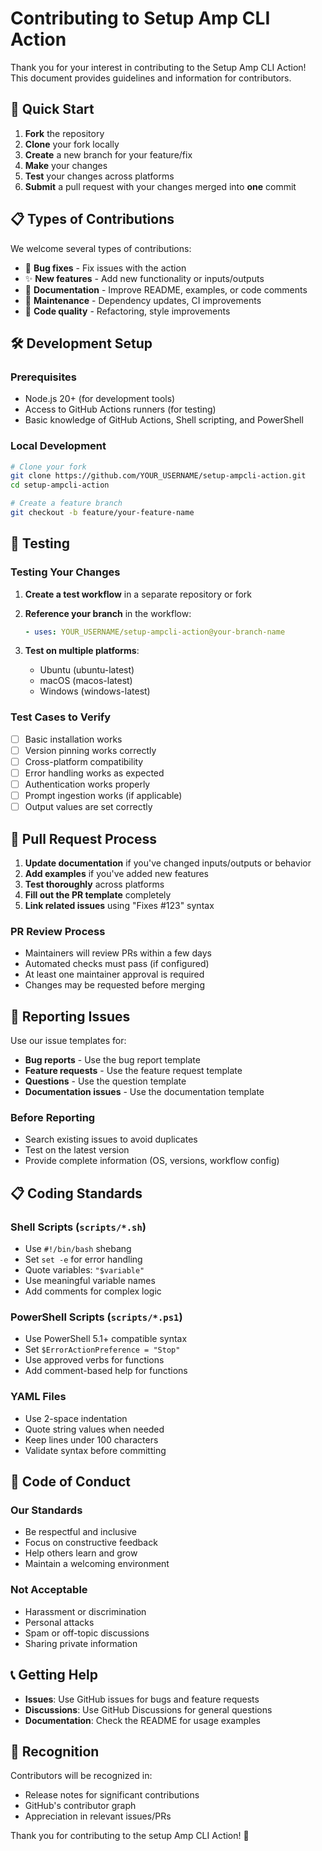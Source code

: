 # Contributing to Setup Amp CLI Action

Thank you for your interest in contributing to the Setup Amp CLI Action! This document provides guidelines and information for contributors.

## 🚀 Quick Start

1. **Fork** the repository
2. **Clone** your fork locally
3. **Create** a new branch for your feature/fix
4. **Make** your changes
5. **Test** your changes across platforms
6. **Submit** a pull request with your changes merged into **one** commit

## 📋 Types of Contributions

We welcome several types of contributions:

- 🐛 **Bug fixes** - Fix issues with the action
- ✨ **New features** - Add new functionality or inputs/outputs
- 📝 **Documentation** - Improve README, examples, or code comments
- 🔧 **Maintenance** - Dependency updates, CI improvements
- 🎨 **Code quality** - Refactoring, style improvements

## 🛠️ Development Setup

### Prerequisites

- Node.js 20+ (for development tools)
- Access to GitHub Actions runners (for testing)
- Basic knowledge of GitHub Actions, Shell scripting, and PowerShell

### Local Development

```bash
# Clone your fork
git clone https://github.com/YOUR_USERNAME/setup-ampcli-action.git
cd setup-ampcli-action

# Create a feature branch
git checkout -b feature/your-feature-name
```

## 🧪 Testing

### Testing Your Changes

1. **Create a test workflow** in a separate repository or fork
2. **Reference your branch** in the workflow:

   ```yaml
   - uses: YOUR_USERNAME/setup-ampcli-action@your-branch-name
   ```

3. **Test on multiple platforms**:
   - Ubuntu (ubuntu-latest)
   - macOS (macos-latest)
   - Windows (windows-latest)

### Test Cases to Verify

- [ ] Basic installation works
- [ ] Version pinning works correctly
- [ ] Cross-platform compatibility
- [ ] Error handling works as expected
- [ ] Authentication works properly
- [ ] Prompt ingestion works (if applicable)
- [ ] Output values are set correctly

## 📝 Pull Request Process

1. **Update documentation** if you've changed inputs/outputs or behavior
2. **Add examples** if you've added new features
3. **Test thoroughly** across platforms
4. **Fill out the PR template** completely
5. **Link related issues** using "Fixes #123" syntax

### PR Review Process

- Maintainers will review PRs within a few days
- Automated checks must pass (if configured)
- At least one maintainer approval is required
- Changes may be requested before merging

## 🐛 Reporting Issues

Use our issue templates for:

- **Bug reports** - Use the bug report template
- **Feature requests** - Use the feature request template
- **Questions** - Use the question template
- **Documentation issues** - Use the documentation template

### Before Reporting

- Search existing issues to avoid duplicates
- Test on the latest version
- Provide complete information (OS, versions, workflow config)

## 📋 Coding Standards

### Shell Scripts (`scripts/*.sh`)

- Use `#!/bin/bash` shebang
- Set `set -e` for error handling
- Quote variables: `"$variable"`
- Use meaningful variable names
- Add comments for complex logic

### PowerShell Scripts (`scripts/*.ps1`)

- Use PowerShell 5.1+ compatible syntax
- Set `$ErrorActionPreference = "Stop"`
- Use approved verbs for functions
- Add comment-based help for functions

### YAML Files

- Use 2-space indentation
- Quote string values when needed
- Keep lines under 100 characters
- Validate syntax before committing

## 🤝 Code of Conduct

### Our Standards

- Be respectful and inclusive
- Focus on constructive feedback
- Help others learn and grow
- Maintain a welcoming environment

### Not Acceptable

- Harassment or discrimination
- Personal attacks
- Spam or off-topic discussions
- Sharing private information

## 📞 Getting Help

- **Issues**: Use GitHub issues for bugs and feature requests
- **Discussions**: Use GitHub Discussions for general questions
- **Documentation**: Check the README for usage examples

## 🙏 Recognition

Contributors will be recognized in:

- Release notes for significant contributions
- GitHub's contributor graph
- Appreciation in relevant issues/PRs

Thank you for contributing to the setup Amp CLI Action! 🎉
